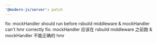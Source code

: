```yaml
---
'@modern-js/server': patch
---
```


fix: mockHandler should run before rsbuild middleware & mockHandler can't hmr correctly
fix: mockHandler 应该在 rsbuild middleware 之前跑 & mockHandler 不能正确的 hmr
